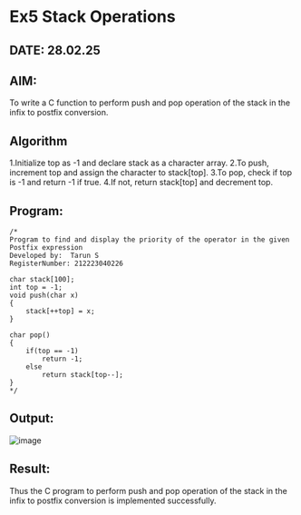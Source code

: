 # Ex5 Stack Operations
## DATE: 28.02.25
## AIM:
To write a C function to perform push and pop operation of the stack in the infix to postfix conversion.

## Algorithm
1.Initialize top as -1 and declare stack as a character array.
2.To push, increment top and assign the character to stack[top].
3.To pop, check if top is -1 and return -1 if true.
4.If not, return stack[top] and decrement top.

## Program:
```
/*
Program to find and display the priority of the operator in the given Postfix expression
Developed by:  Tarun S
RegisterNumber: 212223040226
 
char stack[100]; 
int top = -1; 
void push(char x) 
{ 
    stack[++top] = x; 
} 
 
char pop() 
{ 
    if(top == -1) 
        return -1; 
    else 
        return stack[top--]; 
} 
*/
```

## Output:
![image](https://github.com/user-attachments/assets/d1f56fe1-4343-4a55-bd78-eb64641ea184)



## Result:
Thus the C program to perform push and pop operation of the stack in the infix to postfix conversion is implemented successfully.
